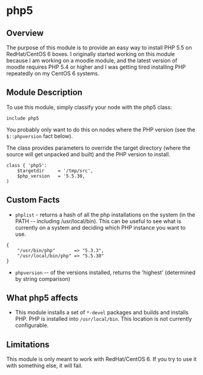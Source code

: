 # php5

## Overview

The purpose of this module is to provide an easy way to install PHP 5.5 on RedHat/CentOS 6 boxes. I originally started working on this module because I am working on a moodle module, and the latest version of moodle requires PHP 5.4 or higher and I was getting tired installing PHP repeatedly on my CentOS 6 systems.

## Module Description

To use this module, simply classify your node with the php5 class:

`include php5`

You probably only want to do this on nodes where the PHP version (see the `$::phpversion` fact below).

The class provides parameters to override the target directory (where the source will get unpacked and built) and the PHP version to install.

~~~
class { 'php5':
    $targetdir     = '/tmp/src',
    $php_version   = '5.5.30,
) 
~~~

## Custom Facts

* `phplist` - returns a hash of all the php installations on the system (in the PATH -- including /usr/local/bin). This can be useful to see what is currently on a system and deciding which PHP instance you want to use.

~~~
{
	"/usr/bin/php"       => "5.3.3", 
	"/usr/local/bin/php" => "5.5.30"
}
~~~

* `phpversion` -- of the versions installed, returns the 'highest' (determined by string comparison)


## What php5 affects

* This module installs a set of `*-devel` packages and builds and installs PHP. PHP is installed into `/usr/local/bin`. This location is not currently configurable.

## Limitations

This module is only meant to work with RedHat/CentOS 6. If you try to use it with something else, it will fail.
